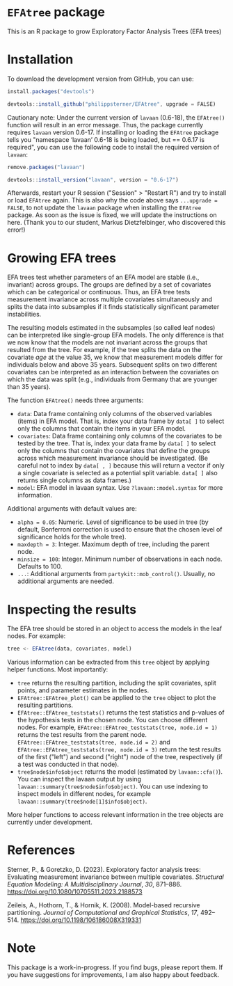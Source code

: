 # `EFAtree` package
This is an R package to grow Exploratory Factor Analysis Trees (EFA trees)

# Installation
To download the development version from GitHub, you can use:

```javascript
install.packages("devtools")

devtools::install_github("philippsterner/EFAtree", upgrade = FALSE)
```

Cautionary note: Under the current version of `lavaan` (0.6-18), the ```EFAtree()``` function will result in an error message. 
Thus, the package currently requires `lavaan` version 0.6-17.
If installing or loading the `EFAtree` package tells you "namespace ‘lavaan’ 0.6-18 is being loaded, but == 0.6.17 is required", you can use the following code to install the required version of `lavaan`:

```javascript
remove.packages("lavaan")

devtools::install_version("lavaan", version = "0.6-17")
```

Afterwards, restart your R session ("Session" > "Restart R") and try to install or load `EFAtree` again.
This is also why the code above says `...upgrade = FALSE`, to not update the `lavaan` package when installing the `EFAtree` package.
As soon as the issue is fixed, we will update the instructions on here.
(Thank you to our student, Markus Dietzfelbinger, who discovered this error!)

# Growing EFA trees
EFA trees test whether parameters of an EFA model are stable (i.e., invariant) across groups.
The groups are defined by a set of covariates which can be categorical or continuous.
Thus, an EFA tree tests measurement invariance across multiple covariates simultaneously and splits the data into subsamples if it finds statistically significant parameter instabilities.

The resulting models estimated in the subsamples (so called leaf nodes) can be interpreted like single-group EFA models.
The only difference is that we now know that the models are not invariant across the groups that resulted from the tree.
For example, if the tree splits the data on the covariate *age* at the value 35, we know that measurement models differ for individuals below and above 35 years.
Subsequent splits on two different covariates can be interpreted as an interaction between the covariates on which the data was split (e.g., individuals from Germany that are younger than 35 years).

The function ```EFAtree()``` needs three arguments: 
- `data`: Data frame containing only columns of the observed variables (items) in EFA model. That is, index your data frame by `data[ ]` to select only the columns that contain the items in your EFA model.
- `covariates`: Data frame containing only columns of the covariates to be tested by the tree. That is, index your data frame by `data[ ]` to select only the columns that contain the covariates that define the groups across which measurement invariance should be investigated. (Be careful not to index by `data[ , ]` because this will return a vector if only a single covariate is selected as a potential split variable. `data[ ]` also returns single columns as data frames.)
- `model`: EFA model in lavaan syntax. Use `?lavaan::model.syntax` for more information.

Additional arguments with default values are:
- `alpha = 0.05`: Numeric. Level of significance to be used in tree (by default, Bonferroni correction is used to ensure that the chosen level of significance holds for the whole tree).
- `maxdepth = 3`: Integer. Maximum depth of tree, including the parent node.
- `minsize = 100`: Integer. Minimum number of observations in each node. Defaults to 100.
- `...`: Additional arguments from `partykit::mob_control()`. Usually, no additional arguments are needed.

# Inspecting the results

The EFA tree should be stored in an object to access the models in the leaf nodes. For example:

```javascript
tree <- EFAtree(data, covariates, model)
```

Various information can be extracted from this `tree` object by applying helper functions. Most importantly:
- `tree` returns the resulting partition, including the split covariates, split points, and parameter estimates in the nodes.
- `EFAtree::EFAtree_plot()` can be applied to the `tree` object to plot the resulting partitions.
- `EFAtree::EFAtree_teststats()` returns the test statistics and p-values of the hypothesis tests in the chosen node. You can choose different nodes. For example, `EFAtree::EFAtree_teststats(tree, node.id = 1)` returns the test results from the parent node. `EFAtree::EFAtree_teststats(tree, node.id = 2)` and `EFAtree::EFAtree_teststats(tree, node.id = 3)` return the test results of the first ("left")  and second ("right") node of the tree, respectively (if a test was conducted in that node).
- `tree$node$info$object` returns the model (estimated by `lavaan::cfa()`). You can inspect the lavaan output by using `lavaan::summary(tree$node$info$object)`. You can use indexing to inspect models in different nodes, for example `lavaan::summary(tree$node[1]$info$object)`.

More helper functions to access relevant information in the tree objects are currently under development.


# References
Sterner, P., & Goretzko, D. (2023). Exploratory factor analysis trees: Evaluating measurement invariance between multiple covariates. *Structural Equation Modeling: A Multidisciplinary Journal*, *30*, 871–886. https://doi.org/10.1080/10705511.2023.2188573

Zeileis, A., Hothorn, T., & Hornik, K. (2008). Model-based recursive partitioning. *Journal of Computational and Graphical Statistics*, *17*, 492–514. https://doi.org/10.1198/106186008X319331

# Note
This package is a work-in-progress. If you find bugs, please report them. If you have suggestions for improvements, I am also happy about feedback.
